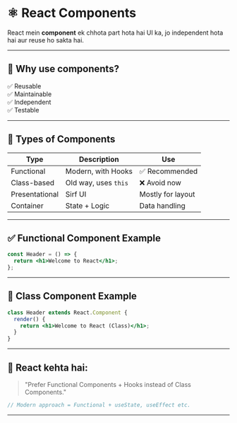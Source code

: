 # ⚛️ React Components

React mein **component** ek chhota part hota hai UI ka, jo independent hota hai aur reuse ho sakta hai.

---

## 🔶 Why use components?

✅ Reusable  
✅ Maintainable  
✅ Independent  
✅ Testable

---

## 🧩 Types of Components

| Type | Description | Use |
|------|-------------|-----|
| Functional | Modern, with Hooks | ✅ Recommended |
| Class-based | Old way, uses `this` | ❌ Avoid now |
| Presentational | Sirf UI | Mostly for layout |
| Container | State + Logic | Data handling |

---

## ✅ Functional Component Example

```jsx
const Header = () => {
  return <h1>Welcome to React</h1>;
};
```

---

## 🔁 Class Component Example

```jsx
class Header extends React.Component {
  render() {
    return <h1>Welcome to React (Class)</h1>;
  }
}
```

---

## 📌 React kehta hai:
> "Prefer Functional Components + Hooks instead of Class Components."

```js
// Modern approach = Functional + useState, useEffect etc.
```

---

